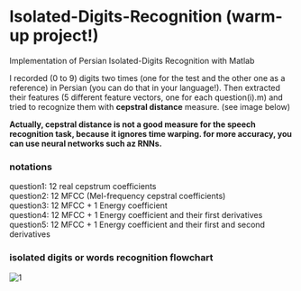 # Isolated-Digits-Recognition (warm-up project!)
Implementation of Persian Isolated-Digits Recognition with Matlab

I recorded (0 to 9) digits two times (one for the test and the other one as a reference) in Persian (you can do that in your language!). 
Then extracted their features (5 different feature vectors, one for each question(i).m) and tried to recognize them with **cepstral distance** measure. (see image below)

**Actually, cepstral distance is not a good measure for the speech recognition task, because it ignores time warping. for more accuracy, you can use neural networks such az RNNs.**

### notations
question1:
12 real cepstrum coefficients <br />
question2: 
12 MFCC (Mel-frequency cepstral coefficients) <br />
question3:
12 MFCC + 1 Energy coefficient <br /> 
question4:
12 MFCC + 1 Energy coefficient and their first derivatives <br />
question5:
12 MFCC + 1 Energy coefficient and their first and second derivatives
    
### isolated digits or words recognition flowchart 
![1](https://user-images.githubusercontent.com/85555218/121799398-23c53780-cc41-11eb-8133-22f19fbfc7a8.png)
